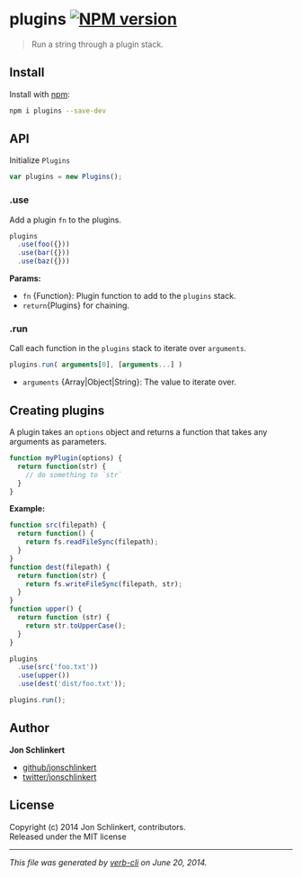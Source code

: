 # plugins [![NPM version](https://badge.fury.io/js/plugins.png)](http://badge.fury.io/js/plugins)

> Run a string through a plugin stack.

## Install
Install with [npm](npmjs.org):

```bash
npm i plugins --save-dev
```

## API

Initialize `Plugins`

```js
var plugins = new Plugins();
```
  


### .use

Add a plugin `fn` to the plugins.

```js
plugins
  .use(foo({}))
  .use(bar({}))
  .use(baz({}))
```

**Params:**

* `fn` {Function}: Plugin function to add to the `plugins` stack.  
* `return`{Plugins}  for chaining. 


### .run

Call each function in the `plugins` stack to iterate over `arguments`.

```js
plugins.run( arguments[0], [arguments...] )
```

* `arguments` {Array|Object|String}: The value to iterate over.


## Creating plugins

A plugin takes an `options` object and returns a function that takes any arguments as parameters.

```js
function myPlugin(options) {
  return function(str) {
    // do something to `str`
  }
}
```

**Example:**

```js
function src(filepath) {
  return function() {
    return fs.readFileSync(filepath);
  }
}
function dest(filepath) {
  return function(str) {
    return fs.writeFileSync(filepath, str);
  }
}
function upper() {
  return function (str) {
    return str.toUpperCase();
  }
}

plugins
  .use(src('foo.txt'))
  .use(upper())
  .use(dest('dist/foo.txt'));

plugins.run();
```

## Author

**Jon Schlinkert**
 
+ [github/jonschlinkert](https://github.com/jonschlinkert)
+ [twitter/jonschlinkert](http://twitter.com/jonschlinkert) 

## License
Copyright (c) 2014 Jon Schlinkert, contributors.  
Released under the MIT license

***

_This file was generated by [verb-cli](https://github.com/assemble/verb-cli) on June 20, 2014._